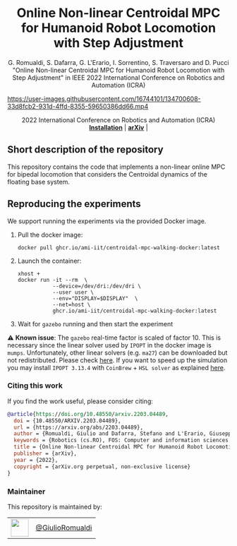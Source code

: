 <h1 align="center">
 Online Non-linear Centroidal MPC for Humanoid Robot Locomotion with Step Adjustment
</h1>

<div align="center">

G. Romualdi, S. Dafarra, G. L'Erario, I. Sorrentino, S. Traversaro and D. Pucci "Online Non-linear Centroidal MPC for Humanoid Robot Locomotion with Step Adjustment" in IEEE 2022 International Conference on Robotics and Automation (ICRA)

</div>

<p align="center">


https://user-images.githubusercontent.com/16744101/134700608-33d8fcb2-931d-4ffd-8355-59650386dd66.mp4


<div align="center">
2022 International Conference on Robotics and Automation (ICRA)
</div>
 
<div align="center">
  <a href="#reproducing-the-experiments"><b>Installation</b></a> |
  <a href="https://arxiv.org/abs/2203.04489"><b>arXiv</b></a> |
</div>



## Short description of the repository
This repository contains the code that implements a non-linear online MPC for bipedal locomotion that considers the Centroidal dynamics of the floating base system.

## Reproducing the experiments

We support running the experiments via the provided Docker image.

1. Pull the docker image:
    ```console
    docker pull ghcr.io/ami-iit/centroidal-mpc-walking-docker:latest
    ```
2. Launch the container:
    ```console
    xhost +
    docker run -it --rm  \
               --device=/dev/dri:/dev/dri \
               --user user \
               --env="DISPLAY=$DISPLAY"  \
               --net=host \
               ghcr.io/ami-iit/centroidal-mpc-walking-docker:latest
    ```
3. Wait for `gazebo` running and then start the experiment


⚠️ **Known issue**: The `gazebo` real-time factor is scaled of factor 10. This is necessary since the linear solver used by `IPOPT` in the docker image is `mumps`. Unfortunately, other linear solvers (e.g. `ma27`) can be downloaded but not redistributed. Please check [here](https://www.hsl.rl.ac.uk/ipopt/).
If you want to speed up the simulation you may install `IPOPT 3.13.4` with `CoinBrew` +  `HSL solver` as explained [here](https://gist.github.com/GiulioRomualdi/22fddb949e7b09bb53ca2ff72cbf8cb6).

### Citing this work

If you find the work useful, please consider citing:

```bibtex
@article{https://doi.org/10.48550/arxiv.2203.04489,
  doi = {10.48550/ARXIV.2203.04489},
  url = {https://arxiv.org/abs/2203.04489},
  author = {Romualdi, Giulio and Dafarra, Stefano and L'Erario, Giuseppe and Sorrentino, Ines and Traversaro, Silvio and Pucci, Daniele},
  keywords = {Robotics (cs.RO), FOS: Computer and information sciences, FOS: Computer and information sciences},
  title = {Online Non-linear Centroidal MPC for Humanoid Robot Locomotion with Step Adjustment},
  publisher = {arXiv},
  year = {2022},
  copyright = {arXiv.org perpetual, non-exclusive license}
}
```



### Maintainer

This repository is maintained by:

|                                                              |                                                      |
| :----------------------------------------------------------: | :--------------------------------------------------: |
| [<img src="https://github.com/GiulioRomualdi.png" width="40">](https://github.com/GiulioRomualdi) | [@GiulioRomualdi](https://github.com/GiulioRomualdi) |
